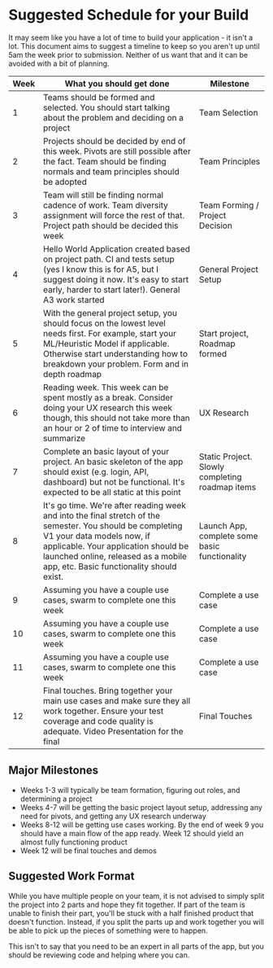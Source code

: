 # Suggested Schedule for your Build

It may seem like you have a lot of time to build your application - it isn't a lot. This document aims to suggest a timeline to keep so you aren't up until 5am the week prior to submission. Neither of us want that and it can be avoided with a bit of planning.


| Week | What you should get done | Milestone |
| --- | --- | --- |
| 1 | Teams should be formed and selected. You should start talking about the problem and deciding on a project | Team Selection  |
| 2 | Projects should be decided by end of this week. Pivots are still possible after the fact. Team should be finding normals and team principles should be adopted | Team Principles |
| 3 | Team will still be finding normal cadence of work. Team diversity assignment will force the rest of that. Project path should be decided this week | Team Forming / Project Decision |
| 4 | Hello World Application created based on project path. CI and tests setup (yes I know this is for A5, but I suggest doing it now. It's easy to start early, harder to start later!). General A3 work started | General Project Setup |
| 5 | With the general project setup, you should focus on the lowest level needs first. For example, start your ML/Heuristic Model if applicable. Otherwise start understanding how to breakdown your problem. Form and in depth roadmap | Start project, Roadmap formed |
| 6 | Reading week. This week can be spent mostly as a break. Consider doing your UX research this week though, this should not take more than an hour or 2 of time to interview and summarize | UX Research |
| 7 | Complete an basic layout of your project. An basic skeleton of the app should exist (e.g. login, API, dashboard) but not be functional. It's expected to be all static at this point | Static Project. Slowly completing roadmap items |
| 8 | It's go time. We're after reading week and into the final stretch of the semester. You should be completing V1 your data models now, if applicable. Your application should be launched online, released as a mobile app, etc. Basic functionality should exist. | Launch App, complete some basic functionality |
| 9 | Assuming you have a couple use cases, swarm to complete one this week | Complete a use case | 
| 10 | Assuming you have a couple use cases, swarm to complete one this week | Complete a use case |
| 11 | Assuming you have a couple use cases, swarm to complete one this week | Complete a use case |
| 12 | Final touches. Bring together your main use cases and make sure they all work together. Ensure your test coverage and code quality is adequate. Video Presentation for the final | Final Touches |

## Major Milestones

- Weeks 1-3 will typically be team formation, figuring out roles, and determining a project
- Weeks 4-7 will be getting the basic project layout setup, addressing any need for pivots, and getting any UX research underway
- Weeks 8-12 will be getting use cases working. By the end of week 9 you should have a main flow of the app ready. Week 12 should yield an almost fully functioning product
- Week 12 will be final touches and demos

## Suggested Work Format

While you have multiple people on your team, it is not advised to simply split the project into 2 parts and hope they fit together. If part of the team is unable to finish their part, you'll be stuck with a half finished product that doesn't function. Instead, if you split the parts up and work together you will be able to pick up the pieces of something were to happen.

This isn't to say that you need to be an expert in all parts of the app, but you should be reviewing code and helping where you can.
